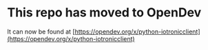 # This repo has moved to OpenDev

It can now be found at [https://opendev.org/x/python-iotronicclient](https://opendev.org/x/python-iotronicclient)
